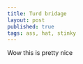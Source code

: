 ```yaml
---
title: Turd bridage
layout: post
published: true
tags: ass, hat, stinky
---
```

Wow this is pretty nice
